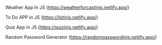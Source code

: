 Weather App In JS (https://weatherforcastinjs.netlify.app/)

To Do APP in JS (https://listinjs.netlify.app/)

Quiz App in JS (https://quizinjs.netlify.app/)

Random Password Generator (https://randompasswordinjs.netlify.app/)